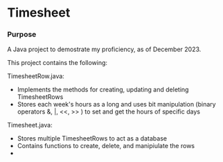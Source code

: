 # Timesheet

### Purpose
A Java project to demostrate my proficiency, as of December 2023.

This project contains the following: 

TimesheetRow.java:
* Implements the methods for creating, updating and deleting TimesheetRows
* Stores each week's hours as a long and uses bit manipulation (binary operators &, |, <<, >> ) to set and get the hours of specific days

Timesheet.java:
* Stores multiple TimesheetRows to act as a database
* Contains functions to create, delete, and manipiulate the rows
* 

